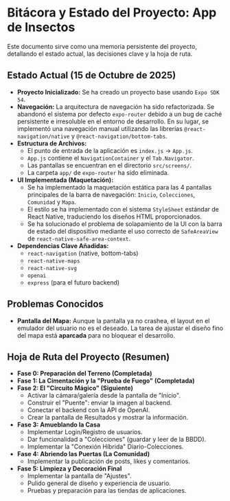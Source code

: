 
# Bitácora y Estado del Proyecto: App de Insectos

Este documento sirve como una memoria persistente del proyecto, detallando el estado actual, las decisiones clave y la hoja de ruta.

## Estado Actual (15 de Octubre de 2025)

- **Proyecto Inicializado:** Se ha creado un proyecto base usando `Expo SDK 54`.
- **Navegación:** La arquitectura de navegación ha sido refactorizada. Se abandonó el sistema por defecto `expo-router` debido a un bug de caché persistente e irresoluble en el entorno de desarrollo. En su lugar, se implementó una navegación manual utilizando las librerías `@react-navigation/native` y `@react-navigation/bottom-tabs`.
- **Estructura de Archivos:**
    - El punto de entrada de la aplicación es `index.js` -> `App.js`.
    - `App.js` contiene el `NavigationContainer` y el `Tab.Navigator`.
    - Las pantallas se encuentran en el directorio `src/screens/`.
    - La carpeta `app/` de `expo-router` ha sido eliminada.
- **UI Implementada (Maquetación):**
    - Se ha implementado la maquetación estática para las 4 pantallas principales de la barra de navegación: `Inicio`, `Colecciones`, `Comunidad` y `Mapa`.
    - El estilo se ha implementado con el sistema `StyleSheet` estándar de React Native, traduciendo los diseños HTML proporcionados.
    - Se ha solucionado el problema de solapamiento de la UI con la barra de estado del dispositivo mediante el uso correcto de `SafeAreaView` de `react-native-safe-area-context`.
- **Dependencias Clave Añadidas:**
    - `react-navigation` (native, bottom-tabs)
    - `react-native-maps`
    - `react-native-svg`
    - `openai`
    - `express` (para el futuro backend)

## Problemas Conocidos

- **Pantalla del Mapa:** Aunque la pantalla ya no crashea, el layout en el emulador del usuario no es el deseado. La tarea de ajustar el diseño fino del mapa está **aparcada** para no bloquear el desarrollo.

## Hoja de Ruta del Proyecto (Resumen)

- **Fase 0: Preparación del Terreno (Completada)**
- **Fase 1: La Cimentación y la "Prueba de Fuego" (Completada)**
- **Fase 2: El "Circuito Mágico" (Siguiente)**
    - Activar la cámara/galería desde la pantalla de "Inicio".
    - Construir el "Puente": enviar la imagen al backend.
    - Conectar el backend con la API de OpenAI.
    - Crear la pantalla de Resultados y mostrar la información.
- **Fase 3: Amueblando la Casa**
    - Implementar Login/Registro de usuarios.
    - Dar funcionalidad a "Colecciones" (guardar y leer de la BBDD).
    - Implementar la "Conexión Híbrida" Diario-Colecciones.
- **Fase 4: Abriendo las Puertas (La Comunidad)**
    - Implementar la publicación de posts, likes y comentarios.
- **Fase 5: Limpieza y Decoración Final**
    - Implementar la pantalla de "Ajustes".
    - Pulido general de diseño y experiencia de usuario.
    - Pruebas y preparación para las tiendas de aplicaciones.
